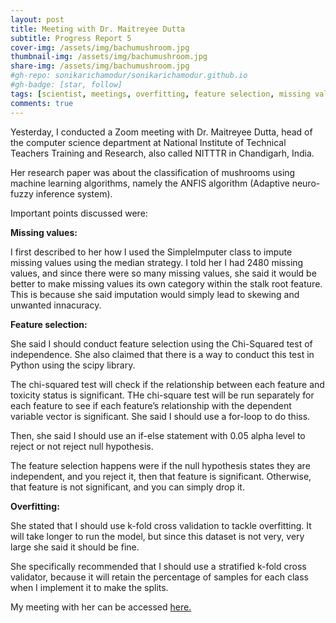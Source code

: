 ```yaml
---
layout: post
title: Meeting with Dr. Maitreyee Dutta
subtitle: Progress Report 5
cover-img: /assets/img/bachumushroom.jpg
thumbnail-img: /assets/img/bachumushroom.jpg
share-img: /assets/img/bachumushroom.jpg
#gh-repo: sonikarichamodur/sonikarichamodur.github.io
#gh-badge: [star, follow]
tags: [scientist, meetings, overfitting, feature selection, missing values]
comments: true
---
```

Yesterday, I conducted a Zoom meeting with Dr. Maitreyee Dutta, head of the computer science department at National Institute of Technical Teachers Training and Research, also called NITTTR in Chandigarh, India.

Her research paper was about the classification of mushrooms using machine learning algorithms, namely the ANFIS algorithm (Adaptive neuro-fuzzy inference system). 

Important points discussed were:

<b>Missing values:</b>

I first described to her how I used the SimpleImputer class to impute missing values using the median strategy. I told her I had 2480 missing values, and since there were so many missing values, she said it would be better to make missing values its own category within the stalk root feature. This is because she said imputation would simply lead to skewing and unwanted innacuracy. 

<b>Feature selection:</b>

She said I should conduct feature selection using the Chi-Squared test of independence. She also claimed that there is a way to conduct this test in Python using the scipy library. 

The chi-squared test will check if the relationship between each feature and toxicity status is significant. THe chi-square test will be run separately for each feature to see if each feature’s relationship with the dependent variable vector is significant. She said I should use a for-loop to do thiss. 

Then, she said I should use an if-else statement with 0.05 alpha level to reject or not reject null hypothesis. 

The feature selection happens were if the null hypothesis states they are independent, and you reject it, then that feature is significant. Otherwise, that feature is not significant, and you can simply drop it. 

<b>Overfitting:</b>

She stated that I should use k-fold cross validation to tackle overfitting. It will take longer to run the model, but since this dataset is not very, very large she said it should be fine. 

She specifically recommended that I should use a stratified k-fold cross validator, because it will retain the percentage of samples for each class when I implement it to make the splits. 


My meeting with her can be accessed <a href="https://drive.google.com/file/d/1h7kPrKMDeRq9Gs18p-s2v1gXuburJ4J7/view?usp=sharing">here.</a> 